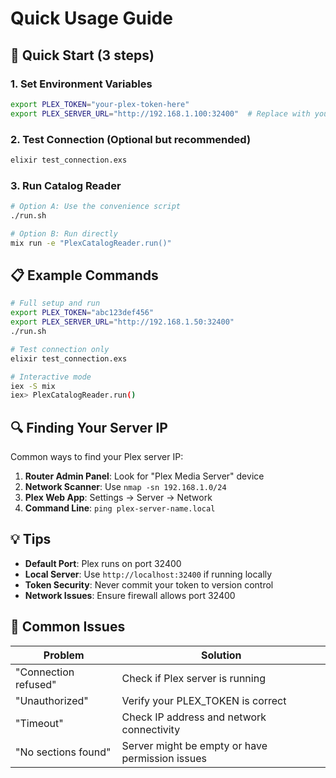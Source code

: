# Quick Usage Guide

## 🚀 Quick Start (3 steps)

### 1. Set Environment Variables
```bash
export PLEX_TOKEN="your-plex-token-here"
export PLEX_SERVER_URL="http://192.168.1.100:32400"  # Replace with your server IP
```

### 2. Test Connection (Optional but recommended)
```bash
elixir test_connection.exs
```

### 3. Run Catalog Reader
```bash
# Option A: Use the convenience script
./run.sh

# Option B: Run directly
mix run -e "PlexCatalogReader.run()"
```

## 📋 Example Commands

```bash
# Full setup and run
export PLEX_TOKEN="abc123def456"
export PLEX_SERVER_URL="http://192.168.1.50:32400"
./run.sh

# Test connection only
elixir test_connection.exs

# Interactive mode
iex -S mix
iex> PlexCatalogReader.run()
```

## 🔍 Finding Your Server IP

Common ways to find your Plex server IP:

1. **Router Admin Panel**: Look for "Plex Media Server" device
2. **Network Scanner**: Use `nmap -sn 192.168.1.0/24` 
3. **Plex Web App**: Settings → Server → Network
4. **Command Line**: `ping plex-server-name.local`

## 💡 Tips

- **Default Port**: Plex runs on port 32400
- **Local Server**: Use `http://localhost:32400` if running locally
- **Token Security**: Never commit your token to version control
- **Network Issues**: Ensure firewall allows port 32400

## 🐛 Common Issues

| Problem | Solution |
|---------|----------|
| "Connection refused" | Check if Plex server is running |
| "Unauthorized" | Verify your PLEX_TOKEN is correct |
| "Timeout" | Check IP address and network connectivity |
| "No sections found" | Server might be empty or have permission issues |
